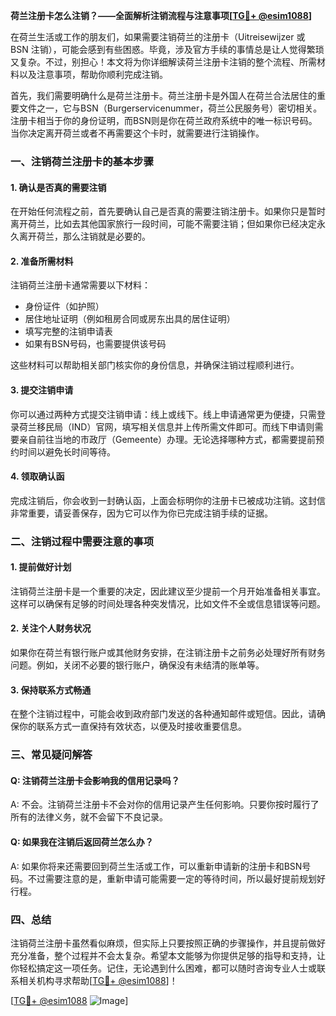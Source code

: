 **荷兰注册卡怎么注销？——全面解析注销流程与注意事项[[TG💪+ @esim1088](https://t.me/s/esim1088)]**

在荷兰生活或工作的朋友们，如果需要注销荷兰的注册卡（Uitreisewijzer 或 BSN 注销），可能会感到有些困惑。毕竟，涉及官方手续的事情总是让人觉得繁琐又复杂。不过，别担心！本文将为你详细解读荷兰注册卡注销的整个流程、所需材料以及注意事项，帮助你顺利完成注销。

首先，我们需要明确什么是荷兰注册卡。荷兰注册卡是外国人在荷兰合法居住的重要文件之一，它与BSN（Burgerservicenummer，荷兰公民服务号）密切相关。注册卡相当于你的身份证明，而BSN则是你在荷兰政府系统中的唯一标识号码。当你决定离开荷兰或者不再需要这个卡时，就需要进行注销操作。

### 一、注销荷兰注册卡的基本步骤

#### 1. 确认是否真的需要注销
在开始任何流程之前，首先要确认自己是否真的需要注销注册卡。如果你只是暂时离开荷兰，比如去其他国家旅行一段时间，可能不需要注销；但如果你已经决定永久离开荷兰，那么注销就是必要的。

#### 2. 准备所需材料
注销荷兰注册卡通常需要以下材料：
- 身份证件（如护照）
- 居住地址证明（例如租房合同或房东出具的居住证明）
- 填写完整的注销申请表
- 如果有BSN号码，也需要提供该号码

这些材料可以帮助相关部门核实你的身份信息，并确保注销过程顺利进行。

#### 3. 提交注销申请
你可以通过两种方式提交注销申请：线上或线下。线上申请通常更为便捷，只需登录荷兰移民局（IND）官网，填写相关信息并上传所需文件即可。而线下申请则需要亲自前往当地的市政厅（Gemeente）办理。无论选择哪种方式，都需要提前预约时间以避免长时间等待。

#### 4. 领取确认函
完成注销后，你会收到一封确认函，上面会标明你的注册卡已被成功注销。这封信非常重要，请妥善保存，因为它可以作为你已完成注销手续的证据。

### 二、注销过程中需要注意的事项

#### 1. 提前做好计划
注销荷兰注册卡是一个重要的决定，因此建议至少提前一个月开始准备相关事宜。这样可以确保有足够的时间处理各种突发情况，比如文件不全或信息错误等问题。

#### 2. 关注个人财务状况
如果你在荷兰有银行账户或其他财务安排，在注销注册卡之前务必处理好所有财务问题。例如，关闭不必要的银行账户，确保没有未结清的账单等。

#### 3. 保持联系方式畅通
在整个注销过程中，可能会收到政府部门发送的各种通知邮件或短信。因此，请确保你的联系方式一直保持有效状态，以便及时接收重要信息。

### 三、常见疑问解答

#### Q: 注销荷兰注册卡会影响我的信用记录吗？
A: 不会。注销荷兰注册卡不会对你的信用记录产生任何影响。只要你按时履行了所有的法律义务，就不会留下不良记录。

#### Q: 如果我在注销后返回荷兰怎么办？
A: 如果你将来还需要回到荷兰生活或工作，可以重新申请新的注册卡和BSN号码。不过需要注意的是，重新申请可能需要一定的等待时间，所以最好提前规划好行程。

### 四、总结

注销荷兰注册卡虽然看似麻烦，但实际上只要按照正确的步骤操作，并且提前做好充分准备，整个过程并不会太复杂。希望本文能够为你提供足够的指导和支持，让你轻松搞定这一项任务。记住，无论遇到什么困难，都可以随时咨询专业人士或联系相关机构寻求帮助[[TG💪+ @esim1088](https://t.me/s/esim1088)]！

[[TG💪+ @esim1088](https://t.me/s/esim1088) ![Image](https://i.postimg.cc/4NQfJmqS/Snipaste-2025-05-13-00-14-12.png)]